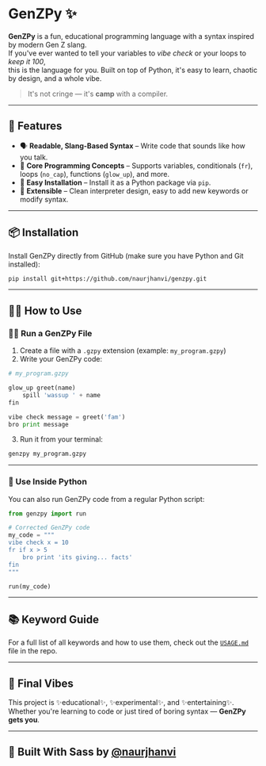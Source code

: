 # GenZPy ✨

**GenZPy** is a fun, educational programming language with a syntax inspired by modern Gen Z slang.  
If you've ever wanted to tell your variables to *vibe check* or your loops to *keep it 100*,  
this is the language for you. Built on top of Python, it's easy to learn, chaotic by design, and a whole vibe.

> It's not cringe — it's **camp** with a compiler.  

---

## 🚀 Features

- 🗣️ **Readable, Slang-Based Syntax** – Write code that sounds like how you talk.
- 🧠 **Core Programming Concepts** – Supports variables, conditionals (`fr`), loops (`no_cap`), functions (`glow_up`), and more.
- 💾 **Easy Installation** – Install it as a Python package via `pip`.
- 🧩 **Extensible** – Clean interpreter design, easy to add new keywords or modify syntax.

---

## 📦 Installation

Install GenZPy directly from GitHub (make sure you have Python and Git installed):

```bash
pip install git+https://github.com/naurjhanvi/genzpy.git
````

---

## 🧑‍💻 How to Use

### 🏃‍♀️ Run a GenZPy File

1. Create a file with a `.gzpy` extension (example: `my_program.gzpy`)
2. Write your GenZPy code:

```py
# my_program.gzpy

glow_up greet(name)
    spill 'wassup ' + name
fin

vibe check message = greet('fam')
bro print message
```

3. Run it from your terminal:

```bash
genzpy my_program.gzpy
```

---

### 🧠 Use Inside Python

You can also run GenZPy code from a regular Python script:

```python
from genzpy import run

# Corrected GenZPy code
my_code = """
vibe check x = 10
fr if x > 5
    bro print 'its giving... facts'
fin
"""

run(my_code)
```

---

## 📚 Keyword Guide

For a full list of all keywords and how to use them, check out the [`USAGE.md`](./USAGE.md) file in the repo.

---

## 🧋 Final Vibes

This project is ✨educational✨, ✨experimental✨, and ✨entertaining✨.
Whether you're learning to code or just tired of boring syntax — **GenZPy gets you**.

---

## 🙌 Built With Sass by [@naurjhanvi](https://github.com/naurjhanvi)


